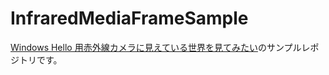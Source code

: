 # InfraredMediaFrameSample

[Windows Hello 用赤外線カメラに見えている世界を見てみたい](https://qiita.com/yokra9/items/d564d3c99393a0d04b9d)のサンプルレポジトリです。
